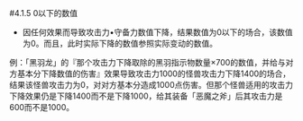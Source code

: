#4.1.5        0以下的数值
* 因任何效果而导致攻击力•守备力数值下降，结果数值为0以下的场合，该数值为0。而且，此时实际下降的数值参照实际变动的数值。

例：「黑羽龙」的『那个攻击力下降取除的黑羽指示物数量×700的数值，并给与对方基本分下降数值的伤害』效果导致攻击力1000的怪兽攻击力下降1400的场合，结果该怪兽攻击力为0，对对方基本分造成1000点伤害。但那个怪兽适用的攻击力下降效果仍是下降1400而不是下降1000，给其装备「恶魔之斧」后其攻击力是600而不是1000。
